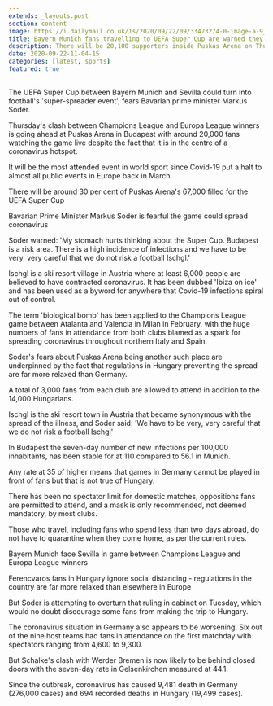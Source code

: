 ```yaml
---
extends: _layouts.post
section: content
image: https://i.dailymail.co.uk/1s/2020/09/22/09/33473274-0-image-a-9_1600763473121.jpg 
title: Bayern Munich fans travelling to UEFA Super Cup are warned they are entering a biological bomb 
description: There will be 20,100 supporters inside Puskas Arena on Thursday evening for the UEFA Super Cup between Bayern Munich and Sevilla. Fears over the game are growing. 
date: 2020-09-22-11-04-15 
categories: [latest, sports] 
featured: true 
--- 
```

The UEFA Super Cup between Bayern Munich and Sevilla could turn into football's 'super-spreader event', fears Bavarian prime minister Markus Soder. 

Thursday's clash between Champions League and Europa League winners is going ahead at Puskas Arena in Budapest with around 20,000 fans watching the game live despite the fact that it is in the centre of a coronavirus hotspot. 

It will be the most attended event in world sport since Covid-19 put a halt to almost all public events in Europe back in March. 

There will be around 30 per cent of Puskas Arena's 67,000 filled for the UEFA Super Cup 

Bavarian Prime Minister Markus Soder is fearful the game could spread coronavirus 

Soder warned: 'My stomach hurts thinking about the Super Cup. Budapest is a risk area. There is a high incidence of infections and we have to be very, very careful that we do not risk a football Ischgl.'

Ischgl is a ski resort village in Austria where at least 6,000 people are believed to have contracted coronavirus. It has been dubbed 'Ibiza on ice' and has been used as a byword for anywhere that Covid-19 infections spiral out of control. 

The term 'biological bomb' has been applied to the Champions League game between Atalanta and Valencia in Milan in February, with the huge numbers of fans in attendance from both clubs blamed as a spark for spreading coronavirus throughout northern Italy and Spain.

Soder's fears about Puskas Arena being another such place are underpinned by the fact that regulations in Hungary preventing the spread are far more relaxed than Germany. 

A total of 3,000 fans from each club are allowed to attend in addition to the 14,000 Hungarians. 

Ischgl is the ski resort town in Austria that became synonymous with the spread of the illness, and Soder said: 'We have to be very, very careful that we do not risk a football Ischgl'

In Budapest the seven-day number of new infections per 100,000 inhabitants, has been stable for at 110 compared to 56.1 in Munich.   

Any rate at 35 of higher means that games in Germany cannot be played in front of fans but that is not true of Hungary. 

There has been no spectator limit for domestic matches, oppositions fans are permitted to attend, and a mask is only recommended, not deemed mandatory, by most clubs.

Those who travel, including fans who spend less than two days abroad, do not have to quarantine when they come home, as per the current rules. 

Bayern Munich face Sevilla in game between Champions League and Europa League winners

Ferencvaros fans in Hungary ignore social distancing - regulations in the country are far more relaxed than elsewhere in Europe

But Soder is attempting to overturn that ruling in cabinet on Tuesday, which would no doubt discourage some fans from making the trip to Hungary. 

The coronavirus situation in Germany also appears to be worsening. Six out of the nine host teams had fans in attendance on the first matchday with spectators ranging from 4,600 to 9,300. 

But Schalke's clash with Werder Bremen is now likely to be behind closed doors with the seven-day rate in Gelsenkirchen measured at 44.1.

Since the outbreak, coronavirus has caused 9,481 death in Germany (276,000 cases) and 694 recorded deaths in Hungary (19,499 cases).  

